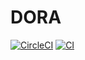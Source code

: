 # DORA

[![CircleCI](https://circleci.com/gh/GGotardo/DORA/tree/main.svg?style=svg)](https://circleci.com/gh/GGotardo/DORA/tree/main)
[![CI](https://github.com/GGotardo/DORA/actions/workflows/blank.yml/badge.svg)](https://github.com/GGotardo/DORA/actions/workflows/blank.yml)
